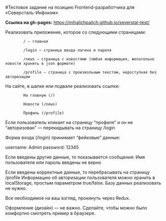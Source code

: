 #Тестовое задание на позицию Frontend-разработчика для «Северсталь-Инфоком»

__Ссылка на gh-pages:__ https://mihalichpalich.github.io/severstal-test/



Реализовать приложение, которое со следующими страницами:

            / — главная

            /login — страница ввода логина и пароля

            /news — страница с новостями (любая информация, желательно новости хранить в json формате)

            /profile — страница с произвольным текстом, недоступная без авторизации

На сайте, в шапке или подвале реализовать ссылки:

            На главную (/)

            Новости (/news)

            Профиль (/profile)

Если пользователь кликает на страницу “профиля” и он не “авторизован” — перекидывать на страницу /login

Форма входа (/login) принимает “фейковые” данные:

username: Admin
password: 12345

Если введены другие данные, то показывается сообщения:
Имя пользователя или пароль введены не верно

Если введены корректные данные, то перебрасывать на страницу /profile
Информацию об авторизации пользователя можно хранить в localStorage, простым параметром true/false. Базу данных реализовать не нужно.

Все необходимое на ваш взгляд, прокинуть через Redux.

Оформление (дизайн) — не важно. Сделайте, чтобы можно было комфортно смотреть пример в браузере.
